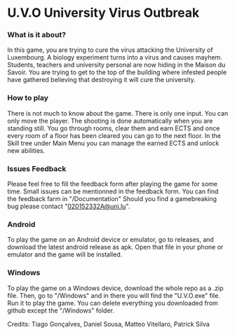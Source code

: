 # U.V.O University Virus Outbreak

### What is it about?
In this game, you are trying to cure the virus attacking the University of Luxembourg. 
A biology experiment turns into a virus and causes mayhem.
Students, teachers and university personal are now hiding in the Maison du Savoir.
You are trying to get to the top of the building where infested people have gathered believing that destroying it will cure the university.

### How to play
There is not much to know about the game. There is only one input. You can only move the player.
The shooting is done automatically when you are standing still.
You go through rooms, clear them and earn ECTS and once every room of a floor has been cleared you can go to the next floor.
In the Skill tree under Main Menu you can manage the earned ECTS and unlock new abilities.

### Issues Feedback
Please feel free to fill the feedback form after playing the game for some time.
Small issues can be mentionned in the feedback form. You can find the feedback farm in "/Documentation"
Should you find a gamebreaking bug please contact "020152332A@uni.lu".

### Android
To play the game on an Android device or emulator, go to releases, and download the latest android release as apk. 
Open that file in your phone or emulator and the game will be installed.

### Windows
To play the game on a Windows device, download the whole repo as a .zip file. 
Then, go to "/Windows" and in there you will find the "U.V.O.exe" file. Run it to play the game.
You can delete everything you downloaded from github except the "/Windows" folder.

Credits:
Tiago Gonçalves, Daniel Sousa, Matteo Vitellaro, Patrick Silva
